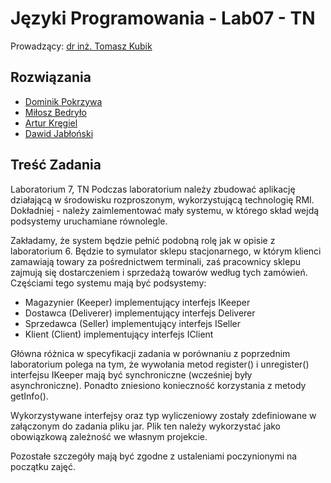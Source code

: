 # Języki Programowania - Lab07 - TN

Prowadzący: [dr inż. Tomasz Kubik](http://tomasz.kubik.staff.iiar.pwr.wroc.pl/)

## Rozwiązania

- [Dominik Pokrzywa](https://github.com/Ite-2022-pwr/sem3-jp-lab07-dp)
- [Miłosz Bedryło](https://github.com/Ite-2022-pwr/sem3-jp-lab07-mb)
- [Artur Kręgiel](https://github.com/Ite-2022-pwr/sem3-jp-lab07-ak)
- [Dawid Jabłoński](https://github.com/Ite-2022-pwr/sem3-jp-lab-dj/tree/master/Labolatoria%207)

## Treść Zadania

Laboratorium 7, TN Podczas laboratorium należy zbudować aplikację działającą w środowisku rozproszonym, wykorzystującą technologię RMI. Dokładniej - należy zaimlementować mały systemu, w którego skład wejdą podsystemy uruchamiane równolegle.

Zakładamy, że system będzie pełnić podobną rolę jak w opisie z laboratorium 6. Będzie to symulator sklepu stacjonarnego, w którym klienci zamawiają towary za pośrednictwem terminali, zaś pracownicy sklepu zajmują się dostarczeniem i sprzedażą towarów według tych zamówień. Częściami tego systemu mają być podsystemy:

- Magazynier (Keeper) implementujący interfejs IKeeper
- Dostawca (Deliverer) implementujący interfejs Deliverer
- Sprzedawca (Seller) implementujący interfejs ISeller
- Klient (Client) implementujący interfejs IClient

Główna różnica w specyfikacji zadania w porównaniu z poprzednim laboratorium polega na tym, że wywołania metod register() i unregister() interfejsu IKeeper mają być synchroniczne (wcześniej były asynchroniczne). Ponadto zniesiono konieczność korzystania z metody getInfo().

Wykorzystywane interfejsy oraz typ wyliczeniowy zostały zdefiniowane w załączonym do zadania pliku jar. Plik ten należy wykorzystać jako obowiązkową zależność we własnym projekcie.

Pozostałe szczegóły mają być zgodne z ustaleniami poczynionymi na początku zajęć.
